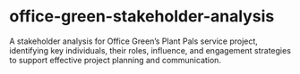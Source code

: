 # office-green-stakeholder-analysis
A stakeholder analysis for Office Green’s Plant Pals service project, identifying key individuals, their roles, influence, and engagement strategies to support effective project planning and communication.
